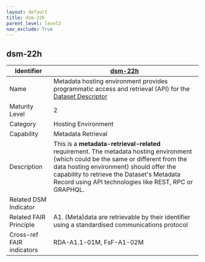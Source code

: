 ```yaml
---
layout: default
title: dsm-22h
parent_level: level2
nav_exclude: True
---
```


## dsm-22h

| Identifier | [dsm-22h](https://github.com/FAIRplus/Data-Maturity/blob/master/docs/_indicators/dsm-22h.md) |
| ---------- | ----------|
| Name | Metadata hosting environment provides programmatic access and retrieval (API) for the [Dataset Descriptor](https://fairplus.github.io/Data-Maturity/docs/Glossary/#dataset-descriptor) |
| Maturity Level | 2 |
| Category | Hosting Environment |
| Capability | Metadata Retrieval |
| Description | This is a **metadata-retrieval-related** requirement. The metadata hosting environment (which could be the same or different from the data hosting environment) should offer the capability to retrieve the Dataset's Metadata Record using API technologies like REST, RPC or GRAPHQL. |
| Related DSM Indicator | |
| Related FAIR Principle | A1. (Meta)data are retrievable by their identifier using a standardised communications protocol |
| Cross-ref FAIR indicators | RDA-A1.1-01M, FsF-A1-02M |

